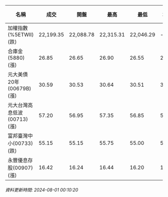 | 名稱 | 成交 | 開盤 | 最高 | 最低 | 均價 | 成交金額(億) | 昨收 | 漲跌幅 | 漲跌 | 總量 | 昨量 | 振幅 |
| -------- | -------- | -------- | -------- |-------- | -------- | -------- |-------- |-------- |-------- | -------- | -------- |-------- |
|加權指數(%5ETWII) (跌)|22,199.35|22,088.78|22,315.31|22,046.29|-|3,742.35|22,223.57|0.11%|24.22|8,451,943|0|1.21%|
|合庫金(5880) (漲)|26.85|26.65|26.90|26.55|26.83|2.22|26.65|0.75%|0.20|8,281|7,676|1.31%|
|元大美債20年(00679B) (漲)|30.59|30.53|30.64|30.51|30.60|21.81|30.43|0.53%|0.16|71,289|53,062|0.43%|
|元大台灣高息低波(00713) (漲)|57.20|56.95|57.35|56.85|57.07|3.24|57.00|0.35%|0.20|5,672|18,106|0.88%|
|富邦臺灣中小(00733) (跌)|55.15|55.15|55.75|55.00|55.22|0.711|55.55|0.72%|0.40|1,288|3,427|1.35%|
|永豐優息存股(00907) (漲)|16.42|16.24|16.44|16.20|16.35|0.411|16.24|1.11%|0.18|2,512|2,664|1.48%|
###### 資料更新時間: 2024-08-01 00:10:20